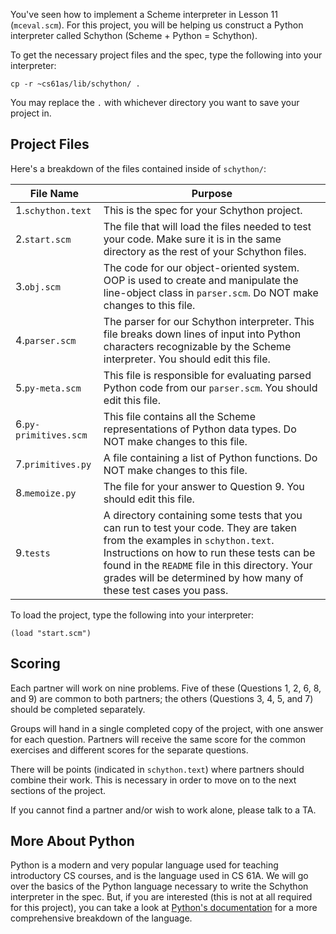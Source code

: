 You've seen how to implement a Scheme interpreter in Lesson 11 (`mceval.scm`). For this project, you will be helping us construct a Python interpreter called Schython (Scheme + Python = Schython).

To get the necessary project files and the spec, type the following into your interpreter:

	cp -r ~cs61as/lib/schython/ .

You may replace the `.` with whichever directory you want to save your project in.

## Project Files

Here's a breakdown of the files contained inside of `schython/`:

<table class="table table-bordered table-striped">
<thead><tr>
    <th>File Name</th>
    <th>Purpose</th>
</tr></thead><tbody>
<tr>
    <td>1.<code>schython.text</code></td>
    <td>This is the spec for your Schython project.</td>
</tr>
<tr>
    <td>2.<code>start.scm</code></td>
    <td>The file that will load the files needed to test your code. Make sure it is in the same directory as the rest of your Schython files.</td>
</tr>
<tr>
    <td>3.<code>obj.scm</code></td>
    <td>The code for our object-oriented system. OOP is used to create and manipulate the line-object class in <code>parser.scm</code>. Do NOT make changes to this file.</td>
</tr>
<tr>
    <td>4.<code>parser.scm</code></td>
    <td>The parser for our Schython interpreter. This file breaks down lines of input into Python characters recognizable by the Scheme interpreter. You should edit this file.</td>
</tr>
<tr>
    <td>5.<code>py-meta.scm</code></td>
    <td>This file is responsible for evaluating parsed Python code from our <code>parser.scm</code>. You should edit this file.</td>
</tr>
<tr>
    <td>6.<code>py-primitives.scm</code></td>
    <td>This file contains all the Scheme representations of Python data types. Do NOT make changes to this file.</td>
</tr>
<tr>
    <td>7.<code>primitives.py</code></td>
    <td>A file containing a list of Python functions. Do NOT make changes to this file.</td>
</tr>
<tr>
    <td>8.<code>memoize.py</code></td>
    <td>The file for your answer to Question 9. You should edit this file.</td>
</tr>
<tr>
    <td>9.<code>tests</code></td>
    <td>A directory containing some tests that you can run to test your code. They are taken from the examples in <code>schython.text</code>. Instructions on how to run these tests can be found in the <code>README</code> file in this directory. Your grades will be determined by how many of these test cases you pass. </td>
</tr>
</tbody>
</table>

To load the project, type the following into your interpreter:

	(load "start.scm")

## Scoring

Each partner will work on nine problems. Five of these (Questions 1, 2, 6, 8, and 9) are common to both partners; the others (Questions 3, 4, 5, and 7) should be completed separately.

Groups will hand in a single completed copy of the project, with one answer for each question. Partners will receive the same score for the common exercises and different scores for the separate questions.

There will be points (indicated in `schython.text`) where partners should combine their work. This is necessary in order to move on to the next sections of the project.

If you cannot find a partner and/or wish to work alone, please talk to a TA.

## More About Python 

Python is a modern and very popular language used for teaching introductory CS courses, and is the language used in CS 61A. We will go over the basics of the Python language necessary to write the Schython interpreter in the spec. But, if you are interested (this is not at all required for this project), you can take a look at [Python's documentation](https://docs.python.org/3/tutorial/index.html) for a more comprehensive breakdown of the language.